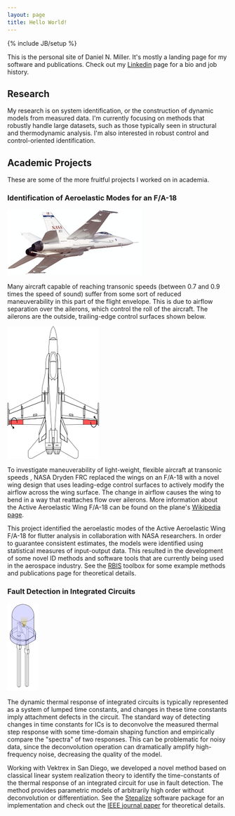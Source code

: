 ```yaml
---
layout: page
title: Hello World!
---
```

{% include JB/setup %}

This is the personal site of Daniel N. Miller. It's mostly a landing page
for my software and publications. Check out my
[Linkedin](http://www.linkedin.com/in/dmiller0/) page for a bio and job
history.

## Research
My research is on system identification, or the construction of dynamic
models from measured data. I'm currently focusing on methods that robustly
handle large datasets, such as those typically seen in structural and
thermodynamic analysis. I'm also interested in robust control and
control-oriented identification.

## Academic Projects

These are some of the more fruitful projects I worked on in academia.

### Identification of Aeroelastic Modes for an F/A-18

![](assets/images/aaw_cropped.jpg)

Many aircraft capable of reaching transonic speeds (between 0.7 and 0.9
times the speed of sound) suffer from some sort of reduced maneuverability
in this part of the flight envelope. This is due to airflow separation over
the ailerons, which control the roll of the aircraft. The ailerons are the
outside, trailing-edge control surfaces shown below.

![](assets/images/AAW_Aileron_Excitation.png)

To investigate maneuverability of light-weight, flexible aircraft at
transonic speeds , NASA Dryden FRC replaced the wings on an F/A-18 with a
novel wing design that uses leading-edge control surfaces to actively modify
the airflow across the wing surface. The change in airflow causes the wing
to bend in a way that reattaches flow over ailerons. More information about
the Active Aeroelastic Wing F/A-18 can be found on the plane's [Wikipedia
page](http://en.wikipedia.org/wiki/Boeing_X-53_Active_Aeroelastic_Wing).

This project identified the aeroelastic modes of the Active Aeroelastic Wing
F/A-18 for flutter analysis in collaboration with NASA researchers. In order
to guarantee consistent estimates, the models were identified using
statistical measures of input-output data. This resulted in the development
of some novel ID methods and software tools that are currently being used in
the aerospace industry. See the [RBIS](https://github.com/dnmiller/rbis)
toolbox for some example methods and publications page for theoretical
details.

### Fault Detection in Integrated Circuits

![](assets/images/LED.png)

The dynamic thermal response of integrated circuits is typically represented
as a system of lumped time constants, and changes in these time constants
imply attachment defects in the circuit. The standard way of detecting
changes in time constants for ICs is to deconvolve the measured thermal step
response with some time-domain shaping function and empirically compare the
"spectra" of two responses. This can be problematic for noisy data, since
the deconvolution operation can dramatically amplify high-frequency noise,
decreasing the quality of the model.

Working with Vektrex in San Diego, we developed a novel method based on
classical linear system realization theory to identify the time-constants of
the thermal response of an integrated circuit for use in fault detection.
The method provides parametric models of arbitrarily high order without
deconvolution or differentiation. See the
[Stepalize](http://www.github.com/dnmiller/Stepalize) software package for
an implementation and check out the [IEEE journal
paper](https://dl.dropbox.com/u/31688552/Pubs/2012_Miller_IEEE_TCPMT.pdf)
for theoretical details.
